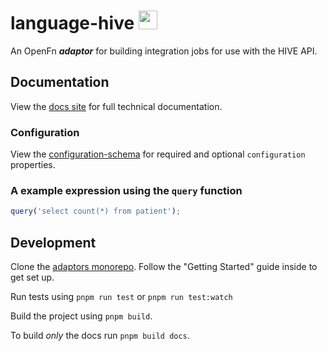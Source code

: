 # language-hive <img src='assets/square.png' width="30" height="30"/>

An OpenFn **_adaptor_** for building integration jobs for use with the HIVE API.

## Documentation

View the [docs site](https://docs.openfn.org/adaptors/packages/hive-docs) for
full technical documentation.

### Configuration

View the
[configuration-schema](https://docs.openfn.org/adaptors/packages/hive-configuration-schema/)
for required and optional `configuration` properties.

### A example expression using the `query` function

```js
query('select count(*) from patient');
```

## Development

Clone the [adaptors monorepo](https://github.com/OpenFn/adaptors). Follow the
"Getting Started" guide inside to get set up.

Run tests using `pnpm run test` or `pnpm run test:watch`

Build the project using `pnpm build`.

To build _only_ the docs run `pnpm build docs`.
